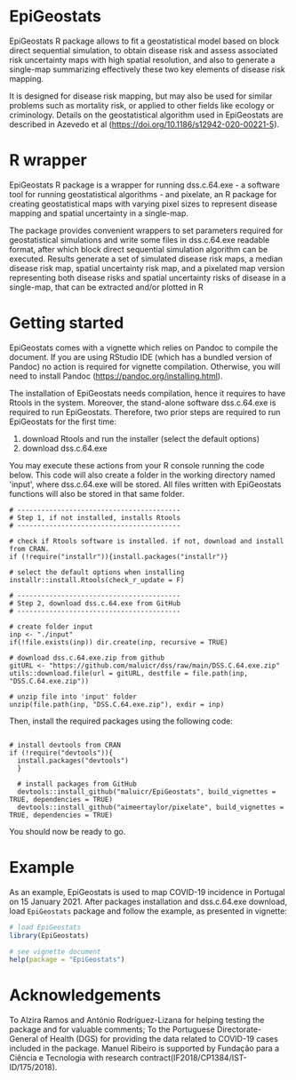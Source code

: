 # EpiGeostats

EpiGeostats R package allows to fit a geostatistical model based on block direct sequential simulation, to obtain disease risk and assess associated risk uncertainty maps with high spatial resolution, and also to generate a single-map summarizing effectively these two key elements of disease risk mapping. 

It is designed for disease risk mapping, but may also be used for similar problems such as mortality risk, or applied to other fields like ecology or criminology. Details on the geostatistical algorithm used in EpiGeostats are described in Azevedo et al (https://doi.org/10.1186/s12942-020-00221-5).

# R wrapper

EpiGeostats R package is a wrapper for running dss.c.64.exe - a software tool for running geostatistical algorithms - and pixelate, an R package for creating geostatistical maps with varying pixel sizes to represent disease mapping and spatial uncertainty in a single-map.

The package provides convenient wrappers to set parameters required for geostatistical simulations and write some files in dss.c.64.exe readable format, after which block direct sequential simulation algorithm can be executed. Results generate a set of simulated disease risk maps, a median disease risk map, spatial uncertainty risk map, and a pixelated map version representing both disease risks and spatial uncertainty risks of disease in a single-map, that can be extracted and/or plotted in R 

# Getting started

EpiGeostats comes with a vignette which relies on Pandoc to compile the document. If you are using RStudio IDE (which has a bundled version of Pandoc) no action is required for vignette compilation. Otherwise, you will need to install Pandoc (https://pandoc.org/installing.html). 

The installation of EpiGeostats needs compilation, hence it requires to have Rtools in the system. Moreover, the stand-alone software dss.c.64.exe is required to run EpiGeostats. Therefore, two prior steps are required to run EpiGeostats for the first time:

1. download Rtools and run the installer (select the default options)
2. download dss.c.64.exe

You may execute these actions from your R console running the code below. This code will also create a folder in the working directory named 'input', where dss.c.64.exe will be stored. All files written with EpiGeostats functions will also be stored in that same folder.

```{r, eval = F}
# -----------------------------------------
# Step 1, if not installed, installs Rtools
# -----------------------------------------

# check if Rtools software is installed. if not, download and install from CRAN.
if (!require("installr")){install.packages("installr")}

# select the default options when installing
installr::install.Rtools(check_r_update = F)

# -----------------------------------------
# Step 2, download dss.c.64.exe from GitHub
# -----------------------------------------

# create folder input
inp <- "./input"
if(!file.exists(inp)) dir.create(inp, recursive = TRUE)

# download dss.c.64.exe.zip from github
gitURL <- "https://github.com/maluicr/dss/raw/main/DSS.C.64.exe.zip"
utils::download.file(url = gitURL, destfile = file.path(inp, "DSS.C.64.exe.zip"))

# unzip file into 'input' folder
unzip(file.path(inp, "DSS.C.64.exe.zip"), exdir = inp)
```

Then, install the required packages using the following code: 

```{r, eval = F}

# install devtools from CRAN
if (!require("devtools")){
  install.packages("devtools")
  }
  
  # install packages from GitHub
  devtools::install_github("maluicr/EpiGeostats", build_vignettes = TRUE, dependencies = TRUE)
  devtools::install_github("aimeertaylor/pixelate", build_vignettes = TRUE, dependencies = TRUE)
```

You should now be ready to go.

# Example

As an example, EpiGeostats is used to map COVID-19 incidence in Portugal on 15 January 2021. After packages installation and dss.c.64.exe download, load `EpiGeostats` package and follow the example, as presented in vignette:

```r
# load EpiGeostats 
library(EpiGeostats)

# see vignette document
help(package = "EpiGeostats")
```

# Acknowledgements

To Alzira Ramos and António Rodríguez-Lizana for helping testing the package and for valuable comments; To the Portuguese Directorate-General of Health (DGS) for providing the data related to COVID-19 cases included in the package. Manuel Ribeiro is supported by Fundação para a Ciência e Tecnologia with research contract(IF2018/CP1384/IST-ID/175/2018).
